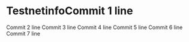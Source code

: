 # TestnetinfoCommit 1 line
Commit 2 line
Commit 3 line
Commit 4 line
Commit 5 line
Commit 6 line
Commit 7 line
